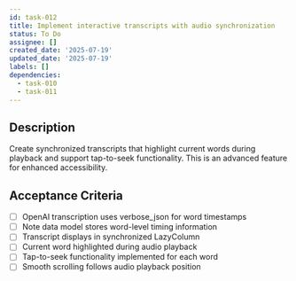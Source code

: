 ```yaml
---
id: task-012
title: Implement interactive transcripts with audio synchronization
status: To Do
assignee: []
created_date: '2025-07-19'
updated_date: '2025-07-19'
labels: []
dependencies:
  - task-010
  - task-011
---
```


## Description

Create synchronized transcripts that highlight current words during playback and support tap-to-seek functionality. This is an advanced feature for enhanced accessibility.

## Acceptance Criteria

- [ ] OpenAI transcription uses verbose_json for word timestamps
- [ ] Note data model stores word-level timing information
- [ ] Transcript displays in synchronized LazyColumn
- [ ] Current word highlighted during audio playback
- [ ] Tap-to-seek functionality implemented for each word
- [ ] Smooth scrolling follows audio playback position
